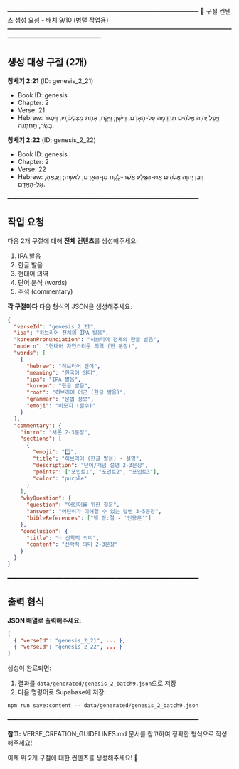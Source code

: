 ━━━━━━━━━━━━━━━━━━━━━━━━━━━━━━━━━━━━━━━━━━━━━━━━━━━
📖 구절 컨텐츠 생성 요청 - 배치 9/10 (병렬 작업용)
━━━━━━━━━━━━━━━━━━━━━━━━━━━━━━━━━━━━━━━━━━━━━━━━━━━

## 생성 대상 구절 (2개)

**창세기 2:21** (ID: genesis_2_21)
- Book ID: genesis
- Chapter: 2
- Verse: 21
- Hebrew: וַיַּפֵּל יְהוָה אֱלֹהִים תַּרְדֵּמָה עַל-הָאָדָם, וַיִּישָׁן; וַיִּקַּח, אַחַת מִצַּלְעֹתָיו, וַיִּסְגֹּר בָּשָׂר, תַּחְתֶּנָּה.


**창세기 2:22** (ID: genesis_2_22)
- Book ID: genesis
- Chapter: 2
- Verse: 22
- Hebrew: וַיִּבֶן יְהוָה אֱלֹהִים אֶת-הַצֵּלָע אֲשֶׁר-לָקַח מִן-הָאָדָם, לְאִשָּׁה; וַיְבִאֶהָ, אֶל-הָאָדָם.


━━━━━━━━━━━━━━━━━━━━━━━━━━━━━━━━━━━━━━━━━━━━━━━━━━━

## 작업 요청

다음 2개 구절에 대해 **전체 컨텐츠**를 생성해주세요:
1. IPA 발음
2. 한글 발음
3. 현대어 의역
4. 단어 분석 (words)
5. 주석 (commentary)

**각 구절마다** 다음 형식의 JSON을 생성해주세요:

```json
{
  "verseId": "genesis_2_21",
  "ipa": "히브리어 전체의 IPA 발음",
  "koreanPronunciation": "히브리어 전체의 한글 발음",
  "modern": "현대어 자연스러운 의역 (한 문장)",
  "words": [
    {
      "hebrew": "히브리어 단어",
      "meaning": "한국어 의미",
      "ipa": "IPA 발음",
      "korean": "한글 발음",
      "root": "히브리어 어근 (한글 발음)",
      "grammar": "문법 정보",
      "emoji": "이모지 (필수)"
    }
  ],
  "commentary": {
    "intro": "서론 2-3문장",
    "sections": [
      {
        "emoji": "1️⃣",
        "title": "히브리어 (한글 발음) - 설명",
        "description": "단어/개념 설명 2-3문장",
        "points": ["포인트1", "포인트2", "포인트3"],
        "color": "purple"
      }
    ],
    "whyQuestion": {
      "question": "어린이를 위한 질문",
      "answer": "어린이가 이해할 수 있는 답변 3-5문장",
      "bibleReferences": ["책 장:절 - '인용문'"]
    },
    "conclusion": {
      "title": "💡 신학적 의미",
      "content": "신학적 의미 2-3문장"
    }
  }
}
```

━━━━━━━━━━━━━━━━━━━━━━━━━━━━━━━━━━━━━━━━━━━━━━━━━━━

## 출력 형식

**JSON 배열로 출력해주세요:**

```json
[
  { "verseId": "genesis_2_21", ... },
  { "verseId": "genesis_2_22", ... }
]
```

생성이 완료되면:
1. 결과를 `data/generated/genesis_2_batch9.json`으로 저장
2. 다음 명령어로 Supabase에 저장:

```bash
npm run save:content -- data/generated/genesis_2_batch9.json
```

━━━━━━━━━━━━━━━━━━━━━━━━━━━━━━━━━━━━━━━━━━━━━━━━━━━

**참고:** VERSE_CREATION_GUIDELINES.md 문서를 참고하여 정확한 형식으로 작성해주세요!

이제 위 2개 구절에 대한 컨텐츠를 생성해주세요! 🙏
